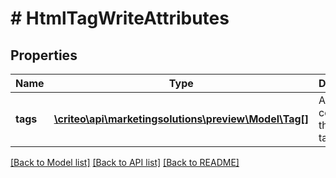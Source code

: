 # # HtmlTagWriteAttributes

## Properties

Name | Type | Description | Notes
------------ | ------------- | ------------- | -------------
**tags** | [**\criteo\api\marketingsolutions\preview\Model\Tag[]**](Tag.md) | An array containing the html tags |

[[Back to Model list]](../../README.md#models) [[Back to API list]](../../README.md#endpoints) [[Back to README]](../../README.md)
